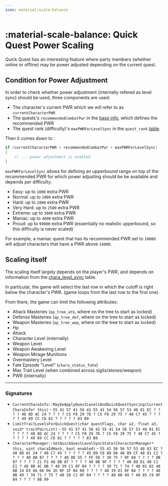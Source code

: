 ```yaml
---
icon: material/scale-balance
---
```


# :material-scale-balance: Quick Quest Power Scaling

Quick Quest has an interesting feature where party members (whether online or offline) may be power adjusted depending on the current quest.

## Condition for Power Adjustment

In order to check whether power adjustment (internally refered as level sync) should be used, three components are used:

* The character's current PWR which we will refer to as `currentCharacterPWR`
* The quests's `recommendedCombatPwr` in the [base info](../../quests_layouts/quest_base_info.md), which defines the recommended PWR
* The quest rank (difficulty)'s `maxPWRForLevelSync` in the `quest_rank` [table](../../../tables/table_database.md).

Then it comes down to :

```csharp
if (currentCharacterPWR > recommendedCombatPwr + maxPWRForLevelSync)
{
    // ... power adjustment is enabled
}
```

`maxPWRForLevelSync` allows for defining an upperbound range on top of the recommended PWR for which power adjusting should be be available and depends per difficulty.

* Easy: up to `1000` extra PWR
* Normal: up to `1000` extra PWR
* Hard: up to `2000` extra PWR
* Very Hard: up to `2500` extra PWR
* Extreme: up to `3000` extra PWR
* Maniac: up to `4000` extra PWR
* Proud: up to `99000` extra PWR (essentially no realistic upperbound, so this difficulty is never scaled)

For example, a maniac quest that has its recommended PWR set to `10000` will adjust characters that have a PWR above `14000`.

## Scaling itself

The scaling itself largely depends on the player's PWR, and depends on information from the [chara_level_sync](../../../tables/table_database.md) table.

In particular, the game will select the last row in which the cutoff is right below the character's PWR. (game loops from the last row to the first one).

From there, the game can limit the following attributes:
* Attack Masteries (`ap_tree_atk`, where on the tree to start as locked)
* Defense Masteries (`ap_tree_def`, where on the tree to start as locked)
* Weapon Masteries (`ap_tree_wep`, where on the tree to start as locked)
* Hp
* Attack
* Character Level (internally)
* Weapon Level
* Weapon Awakening Level
* Weapon Mirage Munitions
* Overmastery Level
* Fate Episode "Level" (`chara_status_fate`)
* Max Trait Level (when combined across sigils/stones/weapon)
* PWR (internally)

---

### Signatures

* `CurrentCharaInfo::MaybeApplyQuestLevelsAndQuickQuestSyncing(CurrentCharaInfo* this)` - `55 41 57 41 56 41 55 41 54 56 57 53 48 81 EC ? ? ? ? 48 8D AC 24 ? ? ? ? C5 F8 29 7D ? C5 F8 29 75 ? 48 C7 45 ? ? ? ? ? 49 89 CC C6 81 ? ? ? ? ? 83 B9`
* `LimitTraitLevelsForQuickQuest(char questFlags, char a2, float a3, void* traitPairList)` - `55 41 57 41 56 41 55 41 54 56 57 53 48 81 EC ? ? ? ? 48 8D AC 24 ? ? ? ? C5 F8 29 7D ? C5 F8 29 75 ? 48 C7 45 ? ? ? ? ? 49 89 CC C6 81 ? ? ? ? ? 83 B9`
* `CharacterManager::SetQuickQuestLevelSyncState(CharacterManager* this, uint charaIdHash, bool enabled)` - `55 41 56 56 57 53 48 83 EC ? 48 8D 6C 24 ? 48 C7 45 ? ? ? ? ? 45 89 C6 89 D6 48 89 CF 48 81 C1 ? ? ? ? 48 8B 87 ? ? ? ? 48 8D 55 ? FF 50 ? 39 75 ? 0F 84 ? ? ? ? 8B 97 ? ? ? ? 21 F2 48 8B 87 ? ? ? ? 48 8B 9F ? ? ? ? 48 89 D1 48 C1 E1 ? 48 8B 4C 0B ? 48 39 C1 0F 84 ? ? ? ? 39 71 ? 74 ? 48 01 D2 48 8B 14 D3 66 66 66 2E 0F 1F 84 00 ? ? ? ? 48 39 D1 0F 84 ? ? ? ? 48 8B 49 ? 39 71 ? 75 ? 48 39 C1 0F 84 ? ? ? ? 48 8B 49 ? 48 85 C9 0F 84 ? ? ? ? 8B 99`
